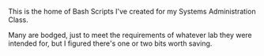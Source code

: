 This is the home of Bash Scripts I've created for my Systems Administration Class.

Many are bodged, just to meet the requirements of whatever lab they were intended for, but I figured there's one or two bits worth saving.
